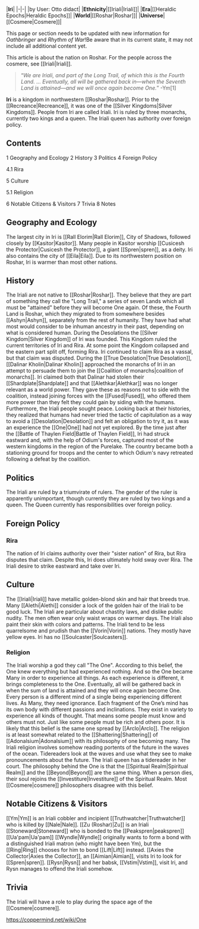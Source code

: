 |**Iri**|
|-|-|
|by User: Otto didact|
|**Ethnicity**|[[Iriali\|Iriali]]|
|**Era**|[[Heraldic Epochs\|Heraldic Epochs]]|
|**World**|[[Roshar\|Roshar]]|
|**Universe**|[[Cosmere\|Cosmere]]|

This page or section needs to be updated with new information for *Oathbringer* and *Rhythm of War*!Be aware that in its current state, it may not include all additional content yet.

This article is about the nation on Roshar. For the people across the cosmere, see [[Iriali\|Iriali]].
>“*We are Iriali, and part of the Long Trail, of which this is the Fourth Land. … Eventually, all will be gathered back in—when the Seventh Land is attained—and we will once again become One.*”
\-Ym[1]


**Iri** is a kingdom in northwestern [[Roshar\|Roshar]]. Prior to the [[Recreance\|Recreance]], it was one of the [[Silver Kingdoms\|Silver Kingdoms]]. People from Iri are called Iriali. Iri is ruled by three monarchs, currently two kings and a queen. The Iriali queen has authority over foreign policy.

## Contents

1 Geography and Ecology
2 History
3 Politics
4 Foreign Policy

4.1 Rira


5 Culture

5.1 Religion


6 Notable Citizens & Visitors
7 Trivia
8 Notes


## Geography and Ecology
The largest city in Iri is [[Rall Elorim\|Rall Elorim]], City of Shadows, followed closely by [[Kasitor\|Kasitor]]. Many people in Kasitor worship [[Cusicesh the Protector\|Cusicesh the Protector]], a giant [[Spren\|spren]], as a deity. Iri also contains the city of [[Eila\|Eila]]. Due to its northwestern position on Roshar, Iri is warmer than most other nations.

## History
The Iriali are not native to [[Roshar\|Roshar]]. They believe that they are part of something they call the "Long Trail," a series of seven Lands which all must be "attained" before they will become One again. Of these, the Fourth Land is Roshar, which they migrated to from somewhere besides [[Ashyn\|Ashyn]], separately from the rest of humanity. They have had what most would consider to be inhuman ancestry in their past, depending on what is considered human.
During the Desolations the [[Silver Kingdom\|Silver Kingdom]] of Iri was founded. This Kingdom ruled the current territories of Iri and Rira. At some point the Kingdom collapsed and the eastern part split off, forming Rira. Iri continued to claim Rira as a vassal, but that claim was disputed.
During the [[True Desolation\|True Desolation]], [[Dalinar Kholin\|Dalinar Kholin]] approached the monarchs of Iri in an attempt to persuade them to join the [[Coalition of monarchs\|coalition of monarchs]]. Iri claimed both that Dalinar had stolen their [[Shardplate\|Shardplate]] and that [[Alethkar\|Alethkar]] was no longer relevant as a world power. They gave these as reasons not to side with the coalition, instead joining forces with the [[Fused\|Fused]], who offered them more power than they felt they could gain by siding with the humans. Furthermore, the Iriali people sought peace. Looking back at their histories, they realized that humans had never tried the tactic of capitulation as a way to avoid a [[Desolation\|Desolation]] and felt an obligation to try it, as it was an experience the [[One\|One]] had not yet explored.
By the time just after the [[Battle of Thaylen Field\|Battle of Thaylen Field]], Iri had struck eastward and, with the help of Odium's forces, captured most of the western kingdoms in the region of the Purelake. The country became both a stationing ground for troops and the center to which Odium's navy retreated following a defeat by the coalition.

## Politics
The Iriali are ruled by a triumvirate of rulers. The gender of the ruler is apparently unimportant, though currently they are ruled by two kings and a queen. The Queen currently has responsibilities over foreign policy.

## Foreign Policy
### Rira
The nation of Iri claims authority over their "sister nation" of Rira, but Rira disputes that claim. Despite this, Iri does ultimately hold sway over Rira. The Iriali desire to strike eastward and take over Iri.

## Culture
The [[Iriali\|Iriali]] have metallic golden-blond skin and hair that breeds true. Many [[Alethi\|Alethi]] consider a lock of the golden hair of the Iriali to be good luck. The Iriali are particular about chastity laws, and dislike public nudity. The men often wear only waist wraps on warmer days. The Iriali also paint their skin with colors and patterns. The Iriali tend to be less quarrelsome and prudish than the [[Vorin\|Vorin]] nations. They mostly have yellow eyes.
Iri has no [[Soulcaster\|Soulcasters]].

### Religion
The Iriali worship a god they call "The One". According to this belief, the One knew everything but had experienced nothing. And so the One became Many in order to experience all things. As each experience is different, it brings completeness to the One. Eventually, all will be gathered back in when the sum of land is attained and they will once again become One. Every person is a different mind of a single being experiencing different lives. As Many, they need ignorance. Each fragment of the One’s mind has its own body with different passions and inclinations. They exist in variety to experience all kinds of thought. That means some people must know and others must not. Just like some people must be rich and others poor.
It is likely that this belief is the same one spread by [[Arclo\|Arclo]].
The religion is at least somewhat related to the [[Shattering\|Shattering]] of [[Adonalsium\|Adonalsium]] with its philosophy of one becoming many.
The Iriali religion involves somehow reading portents of the future in the waves of the ocean. Tidereaders look at the waves and use what they see to make pronouncements about the future. The Iriali queen has a tidereader in her court.
The philosophy behind the One is that the [[Spiritual Realm\|Spiritual Realm]] and the [[Beyond\|Beyond]] are the same thing. When a person dies, their soul rejoins the [[Investiture\|Investiture]] of the Spiritual Realm. Most [[Cosmere\|cosmere]] philosophers disagree with this belief.

## Notable Citizens & Visitors
[[Ym\|Ym]] is an Iriali cobbler and incipient [[Truthwatcher\|Truthwatcher]] who is killed by [[Nale\|Nale]].
[[Zu (Roshar)\|Zu]] is an Iriali [[Stoneward\|Stoneward]] who is bonded to the [[Peakspren\|peakspren]] [[Ua'pam\|Ua'pam]]
[[Wyndle\|Wyndle]] originally wants to form a bond with a distinguished Iriali matron (who might have been Ym), but the [[Ring\|Ring]] chooses for him to bond [[Lift\|Lift]] instead.
[[Axies the Collector\|Axies the Collector]], an [[Aimian\|Aimian]], visits Iri to look for [[Spren\|spren]].
[[Rysn\|Rysn]] and her babsk, [[Vstim\|Vstim]], visit Iri, and Rysn manages to offend the Iriali somehow.
## Trivia
The Iriali will have a role to play during the space age of the [[Cosmere\|cosmere]].


https://coppermind.net/wiki/One